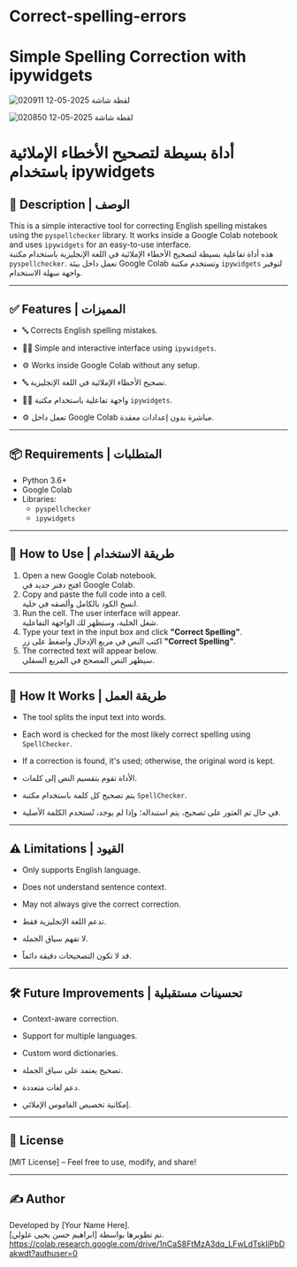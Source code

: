 # Correct-spelling-errors
# Simple Spelling Correction with ipywidgets  

![لقطة شاشة 2025-05-12 020911](https://github.com/user-attachments/assets/738d29dd-70e1-4758-80db-8e76a23033e1)

![لقطة شاشة 2025-05-12 020850](https://github.com/user-attachments/assets/6797bd87-b8d1-4a89-bb38-567e53418674)

# أداة بسيطة لتصحيح الأخطاء الإملائية باستخدام ipywidgets

## 📌 Description | الوصف

This is a simple interactive tool for correcting English spelling mistakes using the `pyspellchecker` library. It works inside a Google Colab notebook and uses `ipywidgets` for an easy-to-use interface.  
هذه أداة تفاعلية بسيطة لتصحيح الأخطاء الإملائية في اللغة الإنجليزية باستخدام مكتبة `pyspellchecker`. تعمل داخل بيئة Google Colab وتستخدم مكتبة `ipywidgets` لتوفير واجهة سهلة الاستخدام.

---

## ✅ Features | المميزات

- 🔤 Corrects English spelling mistakes.
- 🧑‍💻 Simple and interactive interface using `ipywidgets`.
- ⚙️ Works inside Google Colab without any setup.

- 🔤 تصحيح الأخطاء الإملائية في اللغة الإنجليزية.
- 🧑‍💻 واجهة تفاعلية باستخدام مكتبة `ipywidgets`.
- ⚙️ تعمل داخل Google Colab مباشرة بدون إعدادات معقدة.

---

## 📦 Requirements | المتطلبات

- Python 3.6+
- Google Colab
- Libraries:
  - `pyspellchecker`
  - `ipywidgets`

---

## 🚀 How to Use | طريقة الاستخدام

1. Open a new Google Colab notebook.  
   افتح دفتر جديد في Google Colab.
2. Copy and paste the full code into a cell.  
   انسخ الكود بالكامل وألصقه في خلية.
3. Run the cell. The user interface will appear.  
   شغل الخلية، وستظهر لك الواجهة التفاعلية.
4. Type your text in the input box and click **"Correct Spelling"**.  
   اكتب النص في مربع الإدخال واضغط على زر **"Correct Spelling"**.
5. The corrected text will appear below.  
   سيظهر النص المصحح في المربع السفلي.

---

## 🧠 How It Works | طريقة العمل

- The tool splits the input text into words.
- Each word is checked for the most likely correct spelling using `SpellChecker`.
- If a correction is found, it's used; otherwise, the original word is kept.

- الأداة تقوم بتقسيم النص إلى كلمات.
- يتم تصحيح كل كلمة باستخدام مكتبة `SpellChecker`.
- في حال تم العثور على تصحيح، يتم استبداله؛ وإذا لم يوجد، تُستخدم الكلمة الأصلية.

---

## ⚠️ Limitations | القيود

- Only supports English language.
- Does not understand sentence context.
- May not always give the correct correction.

- تدعم اللغة الإنجليزية فقط.
- لا تفهم سياق الجملة.
- قد لا تكون التصحيحات دقيقة دائماً.

---

## 🛠️ Future Improvements | تحسينات مستقبلية

- Context-aware correction.
- Support for multiple languages.
- Custom word dictionaries.

- تصحيح يعتمد على سياق الجملة.
- دعم لغات متعددة.
- إمكانية تخصيص القاموس الإملائي.

---

## 📄 License

[MIT License] – Feel free to use, modify, and share!

---

## ✍️ Author

Developed by [Your Name Here].  
تم تطويرها بواسطة [ابراهيم حسن يحيى علولي].
https://colab.research.google.com/drive/1nCaS8FtMzA3dq_LFwLdTskIjPbDakwdt?authuser=0
